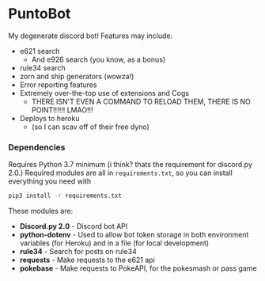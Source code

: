 # PuntoBot
My degenerate discord bot! Features may include:
- e621 search
    - And e926 search (you know, as a bonus)
- rule34 search
- zorn and ship generators (wowza!)
- Error reporting features
- Extremely over-the-top use of extensions and Cogs
    - THERE ISN'T EVEN A COMMAND TO RELOAD THEM, THERE IS NO POINT!!!!!! LMAO!!!
- Deploys to heroku
    - (so I can scav off of their free dyno)

### Dependencies
Requires Python 3.7 minimum (i think? thats the requirement for discord.py 2.0.)
Required modules are all in `requirements.txt`, so you can install everything you need with
```sh
pip3 install -r requirements.txt
```
These modules are:
- **Discord.py 2.0** - Discord bot API
- **python-dotenv** - Used to allow bot token storage in both environment variables (for Heroku) and in a file (for local development)
- **rule34** - Search for posts on rule34
- **requests** - Make requests to the e621 api
- **pokebase** - Make requests to PokeAPI, for the pokesmash or pass game